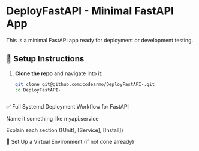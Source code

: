 # DeployFastAPI - Minimal FastAPI App

This is a minimal FastAPI app ready for deployment or development testing.

## 🔧 Setup Instructions

1. **Clone the repo** and navigate into it:
   ```bash
   git clone git@github.com:codearmo/DeployFastAPI-.git
   cd DeployFastAPI-



✅ Full Systemd Deployment Workflow for FastAPI

Name it something like myapi.service

Explain each section ([Unit], [Service], [Install])

🔐 Set Up a Virtual Environment (if not done already)